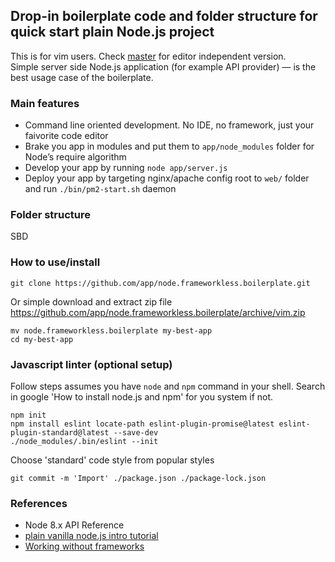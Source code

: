 ## Drop-in boilerplate code and folder structure for quick start plain Node.js project
This is for vim users. Check [master](https://github.com/app/node.frameworkless.boilerplate) for editor independent version.   
Simple server side Node.js application (for example API provider) — is the best usage case of the boilerplate.  

### Main features
- Command line oriented development. No IDE, no framework, just your faivorite code editor  
- Brake you app in modules and put them to `app/node_modules` folder for Node’s require algorithm  
- Develop your app by running `node app/server.js`  
- Deploy your app by targeting nginx/apache config root to `web/` folder and run `./bin/pm2-start.sh` daemon  

### Folder structure

SBD

### How to use/install
```
git clone https://github.com/app/node.frameworkless.boilerplate.git
```
Or simple download and extract zip file https://github.com/app/node.frameworkless.boilerplate/archive/vim.zip  
```
mv node.frameworkless.boilerplate my-best-app
cd my-best-app
```
### Javascript linter (optional setup)
Follow steps assumes you have `node` and `npm` command in your shell. Search in google 'How to install node.js and npm' for you system if not.   
```
npm init
npm install eslint locate-path eslint-plugin-promise@latest eslint-plugin-standard@latest --save-dev
./node_modules/.bin/eslint --init
```
Choose 'standard' code style from popular styles  
```
git commit -m 'Import' ./package.json ./package-lock.json
```

### References
- Node 8.x API Reference
- [plain vanilla node.js intro tutorial](https://gist.github.com/shimondoodkin/6213581)
- [Working without frameworks](https://medium.com/node-js-javascript/working-without-frameworks-part-1-b948f281f782)
